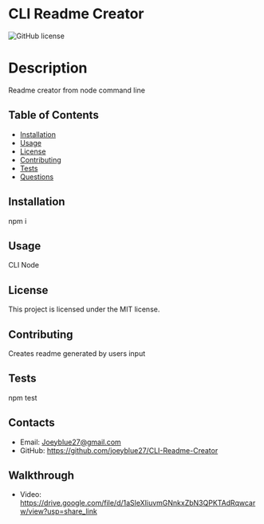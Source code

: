 # CLI Readme Creator

![GitHub license](https://img.shields.io/badge/license-MIT-blue.svg)

# Description
Readme creator from node command line
## Table of Contents 
* [Installation](#installation)
* [Usage](#usage)
* [License](#license)
* [Contributing](#contributing)
* [Tests](#tests)
* [Questions](#questions)
## Installation
npm i
## Usage
CLI Node 
## License
This project is licensed under the MIT license.

## Contributing
Creates readme generated by users input
## Tests
npm test
## Contacts
* Email: Joeyblue27@gmail.com 
* GitHub: https://github.com/joeyblue27/CLI-Readme-Creator
## Walkthrough
* Video: https://drive.google.com/file/d/1aSleXIiuvmGNnkxZbN3QPKTAdRqwcarw/view?usp=share_link
